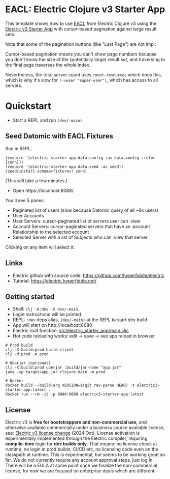 # EACL: Electric Clojure v3 Starter App

This template shows how to use [EACL](https://github.com/cloudafrica/eacl) from Electric Clojure v3 using the [Electric v3 Starter App](https://gitlab.com/hyperfiddle/electric3-starter-app) with cursor-based pagination against large result sets.

Note that some of the pagination buttons (like "Last Page") are not impl.

Cursor-based pagination means you can't show page numbers because you don't know the size of the (potentially large) result set, and traversing to the final page traverses the whole index.

Nevertheless, the total server count uses `count-resources` which does this, which is why it's slow for `(->user "super-user")`, which has access to all servers.

# Quickstart

- Start a REPL and run `(dev/-main)`

## Seed Datomic with EACL Fixtures

Run in REPL:

```
(require '[electric-starter-app.data.config :as data.config :refer [conn]])
(require '[electric-starter-app.data.seed :as seed])
(seed/install-schema+fixtures! conn)
```
(This will take a few minutes.)

- Open https://localhost:8088/

You'll see 5 panes:
- Paginated list of users (slow because Datomic query of all ~6k users)
- User Accounts
- User Servers: cursor-paginated list of servers user can :view
- Account Servers: cursor-paginated servers that have an :account Relationship to the selected account 
- Selected Server with a list of Subjects who can :view that server

Clicking on any item will select it.

## Links

* Electric github with source code: https://github.com/hyperfiddle/electric
* Tutorial: https://electric.hyperfiddle.net/

## Getting started

* Shell: `clj -A:dev -X dev/-main`. 
* Login instructions will be printed
* REPL: `:dev` deps alias, `(dev/-main)` at the REPL to start dev build
* App will start on http://localhost:8080
* Electric root function: [src/electric_starter_app/main.cljc](src/electric_starter_app/main.cljc)
* Hot code reloading works: edit -> save -> see app reload in browser

```shell
# Prod build
clj -X:build:prod build-client
clj -M:prod -m prod

# Uberjar (optional)
clj -X:build:prod uberjar :build/jar-name "app.jar"
java -cp target/app.jar clojure.main -m prod

# Docker
docker build --build-arg VERSION=$(git rev-parse HEAD) -t electric3-starter-app:latest .
docker run --rm -it -p 8080:8080 electric3-starter-app:latest
```

## License
Electric v3 is **free for bootstrappers and non-commercial use,** and otherwise available commercially under a business source available license, see: [Electric v3 license change](https://tana.pub/lQwRvGRaQ7hM/electric-v3-license-change) (2024 Oct). License activation is experimentally implemented through the Electric compiler, requiring **compile-time** login for **dev builds only**. That means: no license check at runtime, no login in prod builds, CI/CD etc, no licensing code even on the classpath at runtime. This is experimental, but seems to be working great so far. We do not currently require any account approval steps, just log in. There will be a EULA at some point once we finalize the non-commercial license, for now we are focused on enterprise deals which are different.
